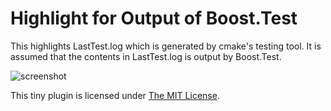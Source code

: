 Highlight for Output of Boost.Test
==================================

This highlights LastTest.log which is generated by cmake's testing tool.
It is assumed that the contents in LastTest.log is output by Boost.Test.

![screenshot](https://dl.dropboxusercontent.com/u/2753138/boost_test_log_highlight.png)

This tiny plugin is licensed under [The MIT License](http://opensource.org/licenses/MIT).
